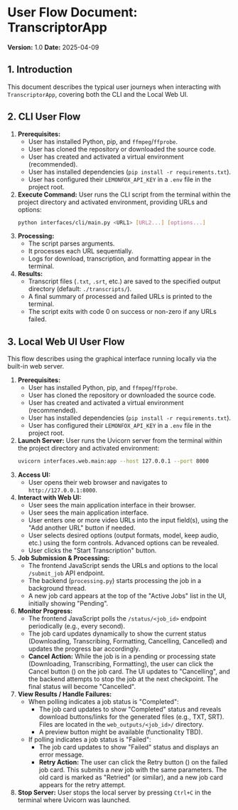 # User Flow Document: TranscriptorApp

**Version:** 1.0
**Date:** 2025-04-09

## 1. Introduction

This document describes the typical user journeys when interacting with `TranscriptorApp`, covering both the CLI and the Local Web UI.

## 2. CLI User Flow

1.  **Prerequisites:**
    - User has installed Python, pip, and `ffmpeg`/`ffprobe`.
    - User has cloned the repository or downloaded the source code.
    - User has created and activated a virtual environment (recommended).
    - User has installed dependencies (`pip install -r requirements.txt`).
    - User has configured their `LEMONFOX_API_KEY` in a `.env` file in the project root.
2.  **Execute Command:** User runs the CLI script from the terminal within the project directory and activated environment, providing URLs and options:
    ```bash
    python interfaces/cli/main.py <URL1> [URL2...] [options...]
    ```
3.  **Processing:**
    - The script parses arguments.
    - It processes each URL sequentially.
    - Logs for download, transcription, and formatting appear in the terminal.
4.  **Results:**
    - Transcript files (`.txt`, `.srt`, etc.) are saved to the specified output directory (default: `./transcripts/`).
    - A final summary of processed and failed URLs is printed to the terminal.
    - The script exits with code 0 on success or non-zero if any URLs failed.

## 3. Local Web UI User Flow

This flow describes using the graphical interface running locally via the built-in web server.

1.  **Prerequisites:**
    - User has installed Python, pip, and `ffmpeg`/`ffprobe`.
    - User has cloned the repository or downloaded the source code.
    - User has created and activated a virtual environment (recommended).
    - User has installed dependencies (`pip install -r requirements.txt`).
    - User has configured their `LEMONFOX_API_KEY` in a `.env` file in the project root.
2.  **Launch Server:** User runs the Uvicorn server from the terminal within the project directory and activated environment:
    ```bash
    uvicorn interfaces.web.main:app --host 127.0.0.1 --port 8000
    ```
3.  **Access UI:**
    - User opens their web browser and navigates to `http://127.0.0.1:8000`.
4.  **Interact with Web UI:**
    - User sees the main application interface in their browser.
    - User sees the main application interface.
    - User enters one or more video URLs into the input field(s), using the "Add another URL" button if needed.
    - User selects desired options (output formats, model, keep audio, etc.) using the form controls. Advanced options can be revealed.
    - User clicks the "Start Transcription" button.
5.  **Job Submission & Processing:**
    - The frontend JavaScript sends the URLs and options to the local `/submit_job` API endpoint.
    - The backend (`processing.py`) starts processing the job in a background thread.
    - A new job card appears at the top of the "Active Jobs" list in the UI, initially showing "Pending".
6.  **Monitor Progress:**
    - The frontend JavaScript polls the `/status/<job_id>` endpoint periodically (e.g., every second).
    - The job card updates dynamically to show the current status (Downloading, Transcribing, Formatting, Cancelling, Cancelled) and updates the progress bar accordingly.
    - **Cancel Action:** While the job is in a pending or processing state (Downloading, Transcribing, Formatting), the user can click the Cancel button (<i class="fas fa-times"></i>) on the job card. The UI updates to "Cancelling", and the backend attempts to stop the job at the next checkpoint. The final status will become "Cancelled".
7.  **View Results / Handle Failures:**
    - When polling indicates a job status is "Completed":
      - The job card updates to show "Completed" status and reveals download buttons/links for the generated files (e.g., TXT, SRT). Files are located in the `web_outputs/<job_id>/` directory.
      - A preview button might be available (functionality TBD).
    - If polling indicates a job status is "Failed":
      - The job card updates to show "Failed" status and displays an error message.
      - **Retry Action:** The user can click the Retry button (<i class="fas fa-redo"></i>) on the failed job card. This submits a _new_ job with the same parameters. The old card is marked as "Retried" (or similar), and a new job card appears for the retry attempt.
8.  **Stop Server:** User stops the local server by pressing `Ctrl+C` in the terminal where Uvicorn was launched.
